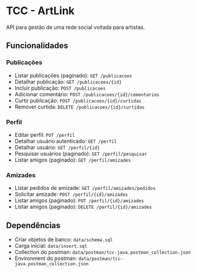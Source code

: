 # TCC - ArtLink

API para gestão de uma rede social voltada para artistas.

## Funcionalidades

### Publicações
- Listar publicações (paginado): `GET /publicacoes`
- Detalhar publicação: `GET /publicacoes/{id}`
- Incluir publicação: `POST /publicacoes`
- Adicionar comentário: `POST /publicacoes/{id}/comentarios`
- Curtir publicação: `POST /publicacoes/{id}/curtidas`
- Remover curtida: `DELETE /publicacoes/{id}/curtidas`

### Perfil

- Editar perfil: `PUT /perfil`
- Detalhar usuário autenticado: `GET /perfil`
- Detalhar usuário: `GET /perfil/{id}`
- Pesquisar usuários (paginado): `GET /perfil/pesquisar`
- Listar amigos (paginado): `GET /perfil/amizades`

### Amizades
- Listar pedidos de amizade: `GET /perfil/amizades/pedidos`
- Solicitar amizade: `POST /perfil/{id}/amizades`
- Listar amigos (paginado): `PUT /perfil/{id}/amizades`
- Listar amigos (paginado): `DELETE /perfil/{id}/amizades`

## Dependências

- Criar objetos de banco: `data/schema.sql`
- Carga inicial: `data/insert.sql`
- Collection do postman: `data/postman/tcc-java.postman_collection.json`
- Environment do postman: `data/postman/tcc-java.postman_collection.json`

